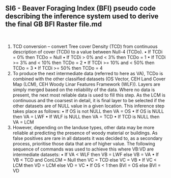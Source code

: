 ## SI6 - Beaver Foraging Index (BFI) pseudo code describing the inference system used to derive the final GB BFI Raster file.md
<br/>

1)	TCD conversion – convert Tree cover Density (TCD) from continuous description of cover (TCDi) to a value between Null-4 (TCDo).
•	If TCDi  = 0% then TCDo = Null
•	If TCDi  > 0%  and < 3% then TCDo = 1
•	If TCDi  >= 3%  and < 10% then TCDo = 2
•	If TCDi  >= 10%  and < 50% then TCDo = 3
•	If TCDi  >= 50%  then TCDo = 4
2)	To produce the next intermediate data (referred to here as VA), TCDo is combined with the other classified datasets (OS Vector, CEH Land Cover Map (LCM), CEH Woody Linar Features Framework (WLF)). Layers are simply merged based on the reliability of the data. Where no data is present, the next most reliable data is used to fill this step. As the LCM is continuous and the coarsest in detail, it is final layer to be selected if the other datasets are of NULL value in a given location. This inference step takes place as follows:
•	If OS is not NULL then VA = OS
•	If OS is NULL then VA = LWF
•	If WLF is NULL then VA = TCD
•	If TCD is NULL then VA = LCM
3)	However, depending on the landuse types, other data may be more reliable at predicting the presence of woody material or buildings. As false positives are rare in all datasets it was decided to, as a secondary process, prioritise those data that are of higher value. The following sequence of commands was used to achieve this where VB:VD are intermediate datasets:
•	If VA < WLF then VB = LWF else VB = VA
•	If VB < TCD and ConLCM = Null then VC = TCD else VC = VB
•	If VC < LCM then VD = LCM else VD = VC
•	If OS < 1 then BVI = OS else BVI = VD
